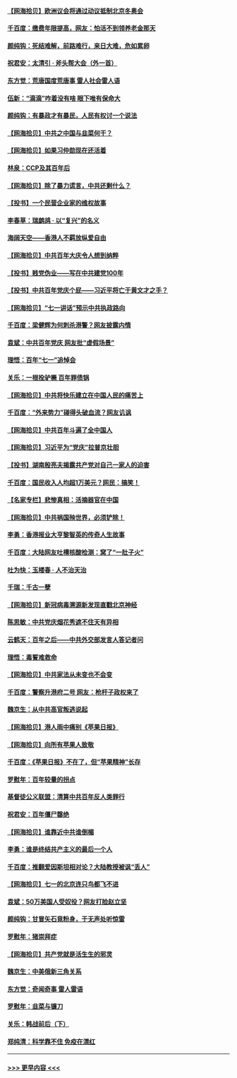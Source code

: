 #### [【网海拾贝】欧洲议会将通过动议抵制北京冬奥会](../pages/nsc993/n13078156.md?t=07100152) 
#### [千百度：缴费年限提高，网友：怕活不到领养老金那天](../pages/nsc993/n13078088.md?t=07100152) 
#### [颜纯钩：死结难解，前路难行，来日大难，危如累卵](../pages/nsc993/n13077179.md?t=07100152) 
#### [祝君安：太清引 · 斧头帮大会（外一首）](../pages/nsc993/n13077162.md?t=07100152) 
#### [东方觉：荒唐国度荒唐事 雷人社会雷人语](../pages/nsc993/n13075917.md?t=07100152) 
#### [伍新：“滴滴”咋着没有啥 眼下唯有保命大](../pages/nsc993/n13075894.md?t=07100152) 
#### [颜纯钩：有暴政才有暴民，人民有权讨一个说法](../pages/nsc993/n13075734.md?t=07100152) 
#### [【网海拾贝】中共之中国与韭菜何干？](../pages/nsc993/n13075428.md?t=07100152) 
#### [【网海拾贝】如果习仲勋现在还活着](../pages/nsc993/n13073410.md?t=07100152) 
#### [林泉：CCP及其百年后](../pages/nsc993/n13073226.md?t=07100152) 
#### [【网海拾贝】除了暴力谎言，中共还剩什么？](../pages/nsc993/n13071082.md?t=07100152) 
#### [【投书】一个民营企业家的维权故事](../pages/nsc993/n13070932.md?t=07100152) 
#### [李春草：瑞鹧鸪 · 以“复兴”的名义](../pages/nsc993/n13069984.md?t=07100152) 
#### [海阔天空——香港人不羁放纵爱自由](../pages/nsc993/n13069407.md?t=07100152) 
#### [【网海拾贝】中共百年大庆令人想到纳粹](../pages/nsc993/n13068483.md?t=07100152) 
#### [【投书】贱党伪业——写在中共建党100年](../pages/nsc993/n13067843.md?t=07100152) 
#### [【投书】中共百年党庆个屁——习近平将亡于黄文才之手？](../pages/nsc993/n13067425.md?t=07100152) 
#### [【网海拾贝】“七一讲话”预示中共执政路向](../pages/nsc993/n13066434.md?t=07100152) 
#### [千百度：梁健辉为何刺杀港警？网友披露内情](../pages/nsc993/n13066979.md?t=07100152) 
#### [袁斌：中共百年党庆 网友批“虚假场景”](../pages/nsc993/n13066385.md?t=07100152) 
#### [理悟：百年“七一”追悼会](../pages/nsc993/n13066106.md?t=07100152) 
#### [关乐：一根拴驴橛 百年罪债锅](../pages/nsc993/n13066089.md?t=07100152) 
#### [【网海拾贝】中共将快乐建立在中国人民的痛苦上](../pages/nsc993/n13064939.md?t=07100152) 
#### [千百度：“外来势力”碰得头破血流？网友讥讽](../pages/nsc993/n13064878.md?t=07100152) 
#### [【网海拾贝】中共百年斗遍了全中国人](../pages/nsc993/n13060020.md?t=07100152) 
#### [【网海拾贝】习近平为“党庆”拉普京壮胆](../pages/nsc993/n13057781.md?t=07100152) 
#### [【投书】湖南殷亮夫揭露共产党对自己一家人的迫害](../pages/nsc993/n13057744.md?t=07100152) 
#### [千百度：国民收入人均超1万美元？网民：搞笑！](../pages/nsc993/n13057692.md?t=07100152) 
#### [【名家专栏】悲惨真相：活摘器官在中国](../pages/nsc993/n13056611.md?t=07100152) 
#### [【网海拾贝】中共祸国殃世界，必须铲除！](../pages/nsc993/n13056011.md?t=07100152) 
#### [李勇：香港报业大亨黎智英的传奇人生故事](../pages/nsc993/n13055258.md?t=07100152) 
#### [千百度：大陆网友吐槽核酸检测：窝了“一肚子火”](../pages/nsc993/n13055194.md?t=07100152) 
#### [吐为快：玉楼春 · 人不治天治](../pages/nsc993/n13054028.md?t=07100152) 
#### [千瑞：千古一孽](../pages/nsc993/n13054016.md?t=07100152) 
#### [【网海拾贝】新冠病毒溯源新发现直戳北京神经](../pages/nsc993/n13052425.md?t=07100152) 
#### [陈思敏：中共党庆烟花秀遮不住天有异相](../pages/nsc993/n13052020.md?t=07100152) 
#### [云鹤天：百年之后——中共外交部发言人答记者问](../pages/nsc993/n13051604.md?t=07100152) 
#### [理悟：毒誓难救命](../pages/nsc993/n13051601.md?t=07100152) 
#### [【网海拾贝】中共家法从未变也不会变](../pages/nsc993/n13050366.md?t=07100152) 
#### [千百度：警察升港府二号 网友：枪杆子政权来了](../pages/nsc993/n13050261.md?t=07100152) 
#### [魏京生：从中共高官叛逃说起](../pages/nsc993/n13048997.md?t=07100152) 
#### [【网海拾贝】港人雨中痛别《苹果日报》](../pages/nsc993/n13048941.md?t=07100152) 
#### [【网海拾贝】向所有苹果人致敬](../pages/nsc993/n13046795.md?t=07100152) 
#### [千百度：《苹果日报》不在了，但“苹果精神”长存](../pages/nsc993/n13046703.md?t=07100152) 
#### [罗慰年：百年较量的拐点](../pages/nsc993/n13046542.md?t=07100152) 
#### [基督徒公义联盟：清算中共百年反人类罪行](../pages/nsc993/n13046499.md?t=07100152) 
#### [祝君安：百年僵尸罄绝](../pages/nsc993/n13045595.md?t=07100152) 
#### [【网海拾贝】谁靠近中共谁倒楣](../pages/nsc993/n13044667.md?t=07100152) 
#### [李勇：谁是终结共产主义的最后一个人](../pages/nsc993/n13044397.md?t=07100152) 
#### [千百度：推翻爱因斯坦相对论？大陆教授被讽“丢人”](../pages/nsc993/n13043908.md?t=07100152) 
#### [【网海拾贝】七一的北京连只鸟都飞不进](../pages/nsc993/n13041377.md?t=07100152) 
#### [袁斌：50万美国人受奴役？网友打脸赵立坚](../pages/nsc993/n13041330.md?t=07100152) 
#### [颜纯钩：甘冒矢石竟粉身，于无声处听惊雷](../pages/nsc993/n13041140.md?t=07100152) 
#### [罗慰年：猪崇拜症](../pages/nsc993/n13041071.md?t=07100152) 
#### [【网海拾贝】共产党就是活生生的邪灵](../pages/nsc993/n13036627.md?t=07100152) 
#### [魏京生：中美俄新三角关系](../pages/nsc993/n13035986.md?t=07100152) 
#### [东方觉：奇闻奇事 雷人雷语](../pages/nsc993/n13035878.md?t=07100152) 
#### [罗慰年：韭菜与镰刀](../pages/nsc993/n13034374.md?t=07100152) 
#### [关乐：韩战前后（下）](../pages/nsc993/n13034113.md?t=07100152) 
#### [郑纯清：科学靠不住 免疫在漂红](../pages/nsc993/n13034093.md?t=07100152) 

----
#### [ >>> 更早内容 <<< ](../indexes/nsc993-earlier.md)
